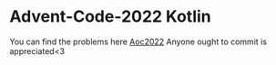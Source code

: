 # Advent-Code-2022 Kotlin
You can find the problems here [Aoc2022](https://adventofcode.com)
Anyone ought to commit is appreciated<3 
